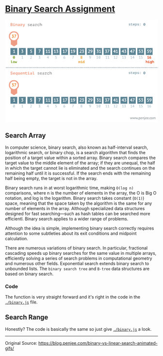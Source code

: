 # [Binary Search Assignment](https://en.wikipedia.org/wiki/Binary_search_algorithm)

![Sorting](./binary-and-linear-search-animations.gif)<br />

## Search Array
In computer science, binary search, also known as half-interval search, logarithmic search, or binary chop, is a search algorithm that finds the position of a target value within a sorted array. Binary search compares the target value to the middle element of the array; if they are unequal, the half in which the target cannot lie is eliminated and the search continues on the remaining half until it is successful. If the search ends with the remaining half being empty, the target is not in the array.

Binary search runs in at worst logarithmic time, making `O(log n)` comparisons, where n is the number of elements in the array, the O is Big O notation, and log is the logarithm. Binary search takes constant (`O(1)`) space, meaning that the space taken by the algorithm is the same for any number of elements in the array. Although specialized data structures designed for fast searching—such as hash tables can be searched more efficientl. Binary search applies to a wider range of problems.

Although the idea is simple, implementing binary search correctly requires attention to some subtleties about its exit conditions and midpoint calculation.

There are numerous variations of binary search. In particular, fractional cascading speeds up binary searches for the same value in multiple arrays, efficiently solving a series of search problems in computational geometry and numerous other fields. Exponential search extends binary search to unbounded lists. The `binary search tree` and `B-tree` data structures are based on binary search.

### Code
The function is very straight forward and it's right in the code in the [`./binary.js`](./binary.js) file.

## Search Range
Honestly? The code is basically the same so just give [`./binary.js`](./binary.js) a look.

---
Original Source: https://blog.penjee.com/binary-vs-linear-search-animated-gifs/
